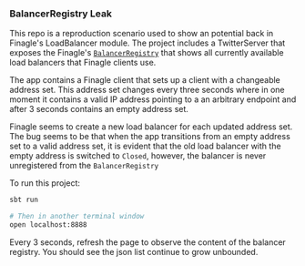 ### BalancerRegistry Leak

This repo is a reproduction scenario used to show an potential back in Finagle's LoadBalancer
module. The project includes a TwitterServer that exposes the Finagle's 
[`BalancerRegistry`](https://github.com/twitter/finagle/blob/develop/finagle-core/src/main/scala/com/twitter/finagle/loadbalancer/BalancerRegistry.scala) that 
shows all currently available load balancers that Finagle clients use.

The app contains a Finagle client that sets up a client with a changeable address set. This address
set changes every three seconds where in one moment it contains a valid IP address pointing to a an
arbitrary endpoint and after 3 seconds contains an empty address set.

Finagle seems to create a new load balancer for each updated address set. The bug seems to be that
when the app transitions from an empty address set to a valid address set, it is evident that the 
old load balancer with the empty address is switched to `Closed`, however, the balancer is never
unregistered from the `BalancerRegistry`

To run this project:
```bash
sbt run 

# Then in another terminal window
open localhost:8888
```

Every 3 seconds, refresh the page to observe the content of the balancer registry. You should see
the json list continue to grow unbounded.
